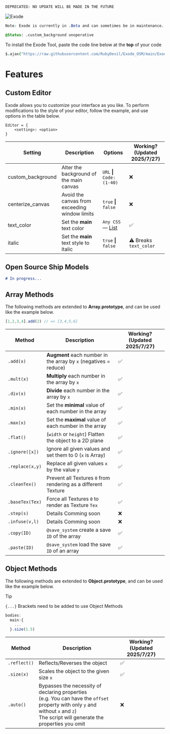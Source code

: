 ```diff
DEPRECATED: NO UPDATE WILL BE MADE IN THE FUTURE
```

![Exode](https://fontmeme.com/permalink/210712/c072cd76192d267f5d1729b84c1f1642.png)
```css
Note: Exode is currently in .Beta and can sometimes be in maintenance. @Unstable
```
```css
@Status: .custom_background unoperative
```


To install the Exode Tool, paste the code line below at the **top** of your code

```coffee
$.ajax("https://raw.githubusercontent.com/RubyDevil/Exode_OSM/main/Exode.js").done(eval).fail(console.log);
```

# Features

## Custom Editor
Exode allows you to customize your interface as you like. To perform modifications to the style of your editor, follow the example, and use options in the table below.
```
Editor = {
    <setting>: <option>
}
```

| Setting           | Description                                   | Options                                                                    | Working? (Updated 2025/7/27) |
|-------------------|-----------------------------------------------|----------------------------------------------------------------------------|------------------------------|
| custom_background | Alter the background of the main canvas       | ```URL``` **\|** ```Code: (1-40)```                                        | ❌                          |
| centerize_canvas  | Avoid the canvas from exceeding window limits | ```true``` **\|** ```false```                                              | ❌                          |
| text_color        | Set the **main** text color                   | ```Any CSS``` — [List](https://www.w3schools.com/colors/colors_groups.asp) | ✅                          |
| italic            | Set the **main** text style to italic         | ```true``` **\|** ```false```                                              | ⚠️ Breaks `text_color`      |



## Open Source Ship Models
```markdown
# In progress...
```


## Array Methods
The following methods are extended to **Array.prototype**, and can be used like the example below.
```js
[1,2,3,4].add(2) // => [3,4,5,6]
```
| Method          | Description                                                      | Working? (Updated 2025/7/27) |
|-----------------|------------------------------------------------------------------|------------------------------|
| `.add(x)`       | **Augment** each number in the array by `x` (negatives = reduce) | ✅                          |
| `.mult(x)`      | **Multiply** each number in the array by `x`                     | ✅                          |
| `.div(x)`       | **Divide** each number in the array by `x`                       | ✅                          |
| `.min(x)`       | Set the **minimal** value of each number in the array            | ✅                          |
| `.max(x)`       | Set the **maximal** value of each number in the array            | ✅                          |
| `.flat()`       | (`width` or `height`) Flatten the object to a 2D plane           | ✅                          |
| `.ignore([x])`  | Ignore all given values and set them to 0 (`x` is Array)         | ✅                          |
| `.replace(x,y)` | Replace all given values `x` by the value `y`                    | ✅                          |
| `.cleanTex()`   | Prevent all Textures `0` from rendering as a different Texture   | ✅                          |
| `.baseTex(Tex)` | Force all Textures `0` to render as Texture `Tex`                | ✅                          |
| `.step(s)`      | Details Comming soon                                             | ❌                          |
| `.infuse(v,l)`  | Details Comming soon                                             | ❌                          |
| `.copy(ID)`     | `@save_system` create a save `ID` of the array                   | ✅                          |
| `.paste(ID)`    | `@save_system` load the save `ID` of an array                    | ✅                          |


## Object Methods
The following methods are extended to **Object.prototype**, and can be used like the example below.
> [!TIP]
> `{...}` Brackets need to be added to use Object Methods
```js
bodies:
  main:{
    ...
  }.size(1.5)
```
| Method       | Description                                                                         | Working? (Updated 2025/7/27) |
|--------------|-------------------------------------------------------------------------------------|------------------------------|
| `.reflect()` | Reflects/Reverses the object                                                        | ✅                          |
| `.size(x)`   | Scales the object to the given size `x`                                             | ✅                          |
| `.auto()`    | Bypasses the necessity of declaring properties <br /> (e.g. You can have the `offset` property with only `y` and without `x` and `z`) <br /> The script will generate the properties you omit | ❌                          |


